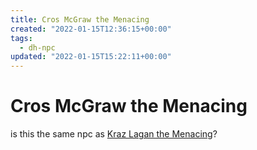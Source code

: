 ```yaml
---
title: Cros McGraw the Menacing
created: "2022-01-15T12:36:15+00:00"
tags:
  - dh-npc
updated: "2022-01-15T15:22:11+00:00"
---
```


# Cros McGraw the Menacing

is this the same npc as [Kraz Lagan the Menacing](Kraz%20Lagan%20the%20Menacing.md)?
